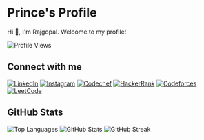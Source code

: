 # Prince's Profile

Hi 👋, I'm Rajgopal. Welcome to my profile!

![Profile Views](https://komarev.com/ghpvc/?username=princekumawat1109&label=Profile%20views&color=0e75b6&style=flat)

## Connect with me

[![LinkedIn](linkedin.svg)](https://linkedin.com/in/prince-kumawat)
[![Instagram](instagram.svg)](https://instagram.com/theprincekumawat)
[![Codechef](codechef.svg)](https://www.codechef.com/users/prince_1608)
[![HackerRank](hackerrank.svg)](https://www.hackerrank.com/h2000030824)
[![Codeforces](codeforces.svg)](https://codeforces.com/profile/2000030824_klu)
[![LeetCode](leetcode.svg)](https://www.leetcode.com/2000030824_prince)

## GitHub Stats

![Top Languages](https://github-readme-stats.vercel.app/api/top-langs?username=princekumawat1109&show_icons=true&locale=en&layout=compact)
![GitHub Stats](https://github-readme-stats.vercel.app/api?username=princekumawat1109&show_icons=true&locale=en)
![GitHub Streak](https://github-readme-streak-stats.herokuapp.com/?user=princekumawat1109)

